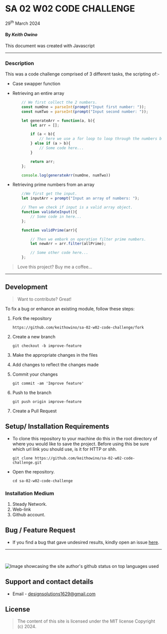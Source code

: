 
#   SA 02 W02 CODE CHALLENGE

29<sup>th</sup> March 2024

#### By *Keith Owino*


This document was created with Javascript

---

### Description

This was a code challenge comprised of 3 different tasks, the scripting of:-

* Case swapper function

* Retrieving an entire array

    ```js
        // We first collect the 2 numbers.
        const numOne = parseInt(prompt("Input first number: "));
        const numTwo = parseInt(prompt("Input second number: "));

        let generateArr = function(a, b){
            let arr = [];

            if (a < b){
                // here we use a for loop to loop through the numbers between a, b and adding them to the arr array object.
            } else if (a > b){
                // Some code here...
            }

            return arr;
        };

        console.log(generateArr(numOne, numTwo))
    ```

* Retrieving prime numbers from an array

    ```js
        //We first get the input.
        let inputArr = prompt("Input an array of numbers: ");

        // Then we check if input is a valid array object. 
        function validateInput(){
            // Some code in here...
        };

        function validPrime(arr){

            // Then we embark on operation filter prime numbers.
            let newArr = arr.filter(allPrime);

            // Some other code here...
        };
    ```

>Love this project? Buy me a coffee...
---

## Development
> Want to contribute? Great!

To fix a bug or enhance an existing module, follow these steps:

1. Fork the repository

    ```
    https://github.com/keithowino/sa-02-w02-code-challenge/fork
    ```
2. Create a new branch

    ```
    git checkout -b improve-feature
    ```
3. Make the appropriate changes in the files
4. Add changes to reflect the changes made
5. Commit your changes

    ```
    git commit -am 'Improve feature'
    ```
6. Push to the branch

    ```
    git push origin improve-feature
    ```
7. Create a Pull Request 


## Setup/ Installation Requirements
- To clone this repository to your machine do this in the root directory of where you would like to save the project. Before using this be sure which url link you should use, is it for HTTP or shh.

    ```
    git clone https://github.com/keithowino/sa-02-w02-code-challenge.git
    ```

- Open the repository.

    ```
    cd sa-02-w02-code-challenge
    ```

### Installation Medium
1. Steady Network.
2. Web-link
3. Github account.

## Bug / Feature Request

- If you find a bug that gave undesired results, kindly open an issue [here](https://github.com/keithowino/sa-02-w02-code-challenge/issues/new).

---
<br>

<p><img align="center" src="https://github-readme-stats.vercel.app/api/top-langs?username=keithowino&show_icons=true&locale=en&layout=compact" alt="Image showcasing the site author's github status on top languages used" /></p>

## Support and contact details

- Email - designsolutions1629@gmail.com 

## License
>The content of this site is licensed under the MIT license
Copyright (c) 2024.
